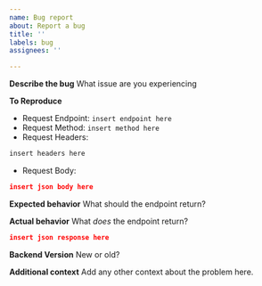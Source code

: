 ```yaml
---
name: Bug report
about: Report a bug
title: ''
labels: bug
assignees: ''

---
```


**Describe the bug**
What issue are you experiencing

**To Reproduce**

- Request Endpoint: ` insert endpoint here `
- Request Method: ` insert method here `
- Request Headers:
```rest
insert headers here
```
- Request Body:
```json
insert json body here
```

**Expected behavior**
What should the endpoint return?

**Actual behavior**
What _does_ the endpoint return?

```json
insert json response here
``` 

**Backend Version**
New or old?

**Additional context**
Add any other context about the problem here.
